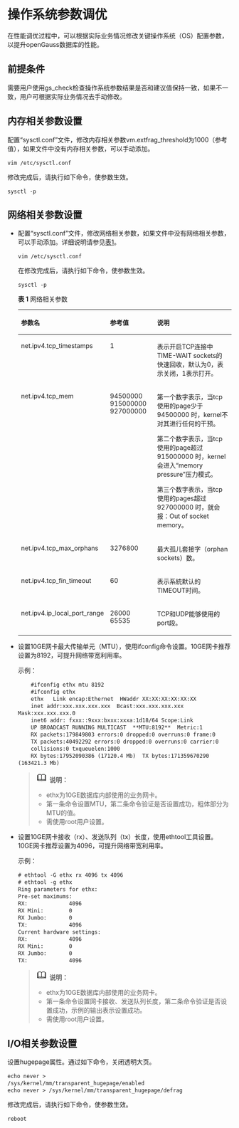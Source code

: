 # 操作系统参数调优<a name="ZH-CN_TOPIC_0245374528"></a>

在性能调优过程中，可以根据实际业务情况修改关键操作系统（OS）配置参数，以提升openGauss数据库的性能。

## 前提条件<a name="zh-cn_topic_0237121493_zh-cn_topic_0073253550_zh-cn_topic_0040046482_section24680968154821"></a>

需要用户使用gs\_check检查操作系统参数结果是否和建议值保持一致，如果不一致，用户可根据实际业务情况去手动修改。

## 内存相关参数设置<a name="zh-cn_topic_0237121493_zh-cn_topic_0073253550_zh-cn_topic_0040046482_section562061531741"></a>

配置“sysctl.conf”文件，修改内存相关参数vm.extfrag\_threshold为1000（参考值），如果文件中没有内存相关参数，可以手动添加。

```
vim /etc/sysctl.conf
```

修改完成后，请执行如下命令，使参数生效。

```
sysctl -p
```

## 网络相关参数设置<a name="zh-cn_topic_0237121493_zh-cn_topic_0073253550_zh-cn_topic_0040046482_section710274519189"></a>

-   配置“sysctl.conf”文件，修改网络相关参数，如果文件中没有网络相关参数，可以手动添加。详细说明请参见[表1](#zh-cn_topic_0237121493_zh-cn_topic_0073253550_zh-cn_topic_0040046482_table5597039720233)。

    ```
    vim /etc/sysctl.conf
    ```

    在修改完成后，请执行如下命令，使参数生效。

    ```
    sysctl -p
    ```

    **表 1**  网络相关参数

    <a name="zh-cn_topic_0237121493_zh-cn_topic_0073253550_zh-cn_topic_0040046482_table5597039720233"></a>
    <table><thead align="left"><tr id="zh-cn_topic_0237121493_zh-cn_topic_0073253550_zh-cn_topic_0040046482_row3622161620233"><th class="cellrowborder" valign="top" width="31.269999999999996%" id="mcps1.2.4.1.1"><p id="zh-cn_topic_0237121493_zh-cn_topic_0073253550_zh-cn_topic_0040046482_p166140422031"><a name="zh-cn_topic_0237121493_zh-cn_topic_0073253550_zh-cn_topic_0040046482_p166140422031"></a><a name="zh-cn_topic_0237121493_zh-cn_topic_0073253550_zh-cn_topic_0040046482_p166140422031"></a>参数名</p>
    </th>
    <th class="cellrowborder" valign="top" width="23.18%" id="mcps1.2.4.1.2"><p id="zh-cn_topic_0237121493_zh-cn_topic_0073253550_zh-cn_topic_0040046482_p35601502031"><a name="zh-cn_topic_0237121493_zh-cn_topic_0073253550_zh-cn_topic_0040046482_p35601502031"></a><a name="zh-cn_topic_0237121493_zh-cn_topic_0073253550_zh-cn_topic_0040046482_p35601502031"></a>参考值</p>
    </th>
    <th class="cellrowborder" valign="top" width="45.550000000000004%" id="mcps1.2.4.1.3"><p id="zh-cn_topic_0237121493_zh-cn_topic_0073253550_zh-cn_topic_0040046482_p199366942031"><a name="zh-cn_topic_0237121493_zh-cn_topic_0073253550_zh-cn_topic_0040046482_p199366942031"></a><a name="zh-cn_topic_0237121493_zh-cn_topic_0073253550_zh-cn_topic_0040046482_p199366942031"></a>说明</p>
    </th>
    </tr>
    </thead>
    <tbody><tr id="zh-cn_topic_0237121493_zh-cn_topic_0073253550_zh-cn_topic_0040046482_row1666292620233"><td class="cellrowborder" valign="top" width="31.269999999999996%" headers="mcps1.2.4.1.1 "><p id="zh-cn_topic_0237121493_zh-cn_topic_0073253550_zh-cn_topic_0040046482_p179029862031"><a name="zh-cn_topic_0237121493_zh-cn_topic_0073253550_zh-cn_topic_0040046482_p179029862031"></a><a name="zh-cn_topic_0237121493_zh-cn_topic_0073253550_zh-cn_topic_0040046482_p179029862031"></a>net.ipv4.tcp_timestamps</p>
    </td>
    <td class="cellrowborder" valign="top" width="23.18%" headers="mcps1.2.4.1.2 "><p id="zh-cn_topic_0237121493_zh-cn_topic_0073253550_zh-cn_topic_0040046482_p408557272031"><a name="zh-cn_topic_0237121493_zh-cn_topic_0073253550_zh-cn_topic_0040046482_p408557272031"></a><a name="zh-cn_topic_0237121493_zh-cn_topic_0073253550_zh-cn_topic_0040046482_p408557272031"></a>1</p>
    </td>
    <td class="cellrowborder" valign="top" width="45.550000000000004%" headers="mcps1.2.4.1.3 "><p id="zh-cn_topic_0237121493_zh-cn_topic_0073253550_zh-cn_topic_0040046482_p209795682031"><a name="zh-cn_topic_0237121493_zh-cn_topic_0073253550_zh-cn_topic_0040046482_p209795682031"></a><a name="zh-cn_topic_0237121493_zh-cn_topic_0073253550_zh-cn_topic_0040046482_p209795682031"></a>表示开启TCP连接中TIME-WAIT sockets的快速回收，默认为0，表示关闭，1表示打开。</p>
    </td>
    </tr>
    <tr id="zh-cn_topic_0237121493_zh-cn_topic_0073253550_zh-cn_topic_0040046482_row4096249820233"><td class="cellrowborder" valign="top" width="31.269999999999996%" headers="mcps1.2.4.1.1 "><p id="zh-cn_topic_0237121493_zh-cn_topic_0073253550_zh-cn_topic_0040046482_p603935832031"><a name="zh-cn_topic_0237121493_zh-cn_topic_0073253550_zh-cn_topic_0040046482_p603935832031"></a><a name="zh-cn_topic_0237121493_zh-cn_topic_0073253550_zh-cn_topic_0040046482_p603935832031"></a>net.ipv4.tcp_mem</p>
    </td>
    <td class="cellrowborder" valign="top" width="23.18%" headers="mcps1.2.4.1.2 "><p id="zh-cn_topic_0237121493_zh-cn_topic_0073253550_zh-cn_topic_0040046482_p600420392031"><a name="zh-cn_topic_0237121493_zh-cn_topic_0073253550_zh-cn_topic_0040046482_p600420392031"></a><a name="zh-cn_topic_0237121493_zh-cn_topic_0073253550_zh-cn_topic_0040046482_p600420392031"></a>94500000 915000000 927000000</p>
    </td>
    <td class="cellrowborder" valign="top" width="45.550000000000004%" headers="mcps1.2.4.1.3 "><p id="zh-cn_topic_0237121493_zh-cn_topic_0073253550_zh-cn_topic_0040046482_p315669672031"><a name="zh-cn_topic_0237121493_zh-cn_topic_0073253550_zh-cn_topic_0040046482_p315669672031"></a><a name="zh-cn_topic_0237121493_zh-cn_topic_0073253550_zh-cn_topic_0040046482_p315669672031"></a>第一个数字表示，当tcp使用的page少于 94500000 时，kernel不对其进行任何的干预。</p>
    <p id="zh-cn_topic_0237121493_zh-cn_topic_0073253550_zh-cn_topic_0040046482_p156672522031"><a name="zh-cn_topic_0237121493_zh-cn_topic_0073253550_zh-cn_topic_0040046482_p156672522031"></a><a name="zh-cn_topic_0237121493_zh-cn_topic_0073253550_zh-cn_topic_0040046482_p156672522031"></a>第二个数字表示，当tcp使用的page超过 915000000 时，kernel会进入“memory pressure”压力模式。</p>
    <p id="zh-cn_topic_0237121493_zh-cn_topic_0073253550_zh-cn_topic_0040046482_p67875442031"><a name="zh-cn_topic_0237121493_zh-cn_topic_0073253550_zh-cn_topic_0040046482_p67875442031"></a><a name="zh-cn_topic_0237121493_zh-cn_topic_0073253550_zh-cn_topic_0040046482_p67875442031"></a>第三个数字表示，当tcp使用的pages超过 927000000 时，就会报：Out of socket memory。</p>
    </td>
    </tr>
    <tr id="zh-cn_topic_0237121493_zh-cn_topic_0073253550_zh-cn_topic_0040046482_row4494163820233"><td class="cellrowborder" valign="top" width="31.269999999999996%" headers="mcps1.2.4.1.1 "><p id="zh-cn_topic_0237121493_zh-cn_topic_0073253550_zh-cn_topic_0040046482_p491728812031"><a name="zh-cn_topic_0237121493_zh-cn_topic_0073253550_zh-cn_topic_0040046482_p491728812031"></a><a name="zh-cn_topic_0237121493_zh-cn_topic_0073253550_zh-cn_topic_0040046482_p491728812031"></a>net.ipv4.tcp_max_orphans</p>
    </td>
    <td class="cellrowborder" valign="top" width="23.18%" headers="mcps1.2.4.1.2 "><p id="zh-cn_topic_0237121493_zh-cn_topic_0073253550_zh-cn_topic_0040046482_p235804102031"><a name="zh-cn_topic_0237121493_zh-cn_topic_0073253550_zh-cn_topic_0040046482_p235804102031"></a><a name="zh-cn_topic_0237121493_zh-cn_topic_0073253550_zh-cn_topic_0040046482_p235804102031"></a>3276800</p>
    </td>
    <td class="cellrowborder" valign="top" width="45.550000000000004%" headers="mcps1.2.4.1.3 "><p id="zh-cn_topic_0237121493_zh-cn_topic_0073253550_zh-cn_topic_0040046482_p309650562031"><a name="zh-cn_topic_0237121493_zh-cn_topic_0073253550_zh-cn_topic_0040046482_p309650562031"></a><a name="zh-cn_topic_0237121493_zh-cn_topic_0073253550_zh-cn_topic_0040046482_p309650562031"></a>最大孤儿套接字（orphan sockets）数。</p>
    </td>
    </tr>
    <tr id="zh-cn_topic_0237121493_zh-cn_topic_0073253550_zh-cn_topic_0040046482_row6109143520233"><td class="cellrowborder" valign="top" width="31.269999999999996%" headers="mcps1.2.4.1.1 "><p id="zh-cn_topic_0237121493_zh-cn_topic_0073253550_zh-cn_topic_0040046482_p96946902031"><a name="zh-cn_topic_0237121493_zh-cn_topic_0073253550_zh-cn_topic_0040046482_p96946902031"></a><a name="zh-cn_topic_0237121493_zh-cn_topic_0073253550_zh-cn_topic_0040046482_p96946902031"></a>net.ipv4.tcp_fin_timeout</p>
    </td>
    <td class="cellrowborder" valign="top" width="23.18%" headers="mcps1.2.4.1.2 "><p id="zh-cn_topic_0237121493_zh-cn_topic_0073253550_zh-cn_topic_0040046482_p470724342031"><a name="zh-cn_topic_0237121493_zh-cn_topic_0073253550_zh-cn_topic_0040046482_p470724342031"></a><a name="zh-cn_topic_0237121493_zh-cn_topic_0073253550_zh-cn_topic_0040046482_p470724342031"></a>60</p>
    </td>
    <td class="cellrowborder" valign="top" width="45.550000000000004%" headers="mcps1.2.4.1.3 "><p id="zh-cn_topic_0237121493_zh-cn_topic_0073253550_zh-cn_topic_0040046482_p547707902031"><a name="zh-cn_topic_0237121493_zh-cn_topic_0073253550_zh-cn_topic_0040046482_p547707902031"></a><a name="zh-cn_topic_0237121493_zh-cn_topic_0073253550_zh-cn_topic_0040046482_p547707902031"></a>表示系統默认的TIMEOUT时间。</p>
    </td>
    </tr>
    <tr id="zh-cn_topic_0237121493_zh-cn_topic_0073253550_zh-cn_topic_0040046482_row6159800820233"><td class="cellrowborder" valign="top" width="31.269999999999996%" headers="mcps1.2.4.1.1 "><p id="zh-cn_topic_0237121493_zh-cn_topic_0073253550_zh-cn_topic_0040046482_p618024542031"><a name="zh-cn_topic_0237121493_zh-cn_topic_0073253550_zh-cn_topic_0040046482_p618024542031"></a><a name="zh-cn_topic_0237121493_zh-cn_topic_0073253550_zh-cn_topic_0040046482_p618024542031"></a>net.ipv4.ip_local_port_range</p>
    </td>
    <td class="cellrowborder" valign="top" width="23.18%" headers="mcps1.2.4.1.2 "><p id="zh-cn_topic_0237121493_zh-cn_topic_0073253550_zh-cn_topic_0040046482_p399429002031"><a name="zh-cn_topic_0237121493_zh-cn_topic_0073253550_zh-cn_topic_0040046482_p399429002031"></a><a name="zh-cn_topic_0237121493_zh-cn_topic_0073253550_zh-cn_topic_0040046482_p399429002031"></a>26000 65535</p>
    </td>
    <td class="cellrowborder" valign="top" width="45.550000000000004%" headers="mcps1.2.4.1.3 "><p id="zh-cn_topic_0237121493_zh-cn_topic_0073253550_zh-cn_topic_0040046482_p141494422031"><a name="zh-cn_topic_0237121493_zh-cn_topic_0073253550_zh-cn_topic_0040046482_p141494422031"></a><a name="zh-cn_topic_0237121493_zh-cn_topic_0073253550_zh-cn_topic_0040046482_p141494422031"></a>TCP和UDP能够使用的port段。</p>
    </td>
    </tr>
    </tbody>
    </table>

-   设置10GE网卡最大传输单元（MTU），使用ifconfig命令设置。10GE网卡推荐设置为8192，可提升网络带宽利用率。

    示例：

    ```
        #ifconfig ethx mtu 8192
        #ifconfig ethx
        ethx   Link encap:Ethernet  HWaddr XX:XX:XX:XX:XX:XX
        inet addr:xxx.xxx.xxx.xxx  Bcast:xxx.xxx.xxx.xxx  Mask:xxx.xxx.xxx.0
        inet6 addr: fxxx::9xxx:bxxx:xxxa:1d18/64 Scope:Link
        UP BROADCAST RUNNING MULTICAST  **MTU:8192**  Metric:1
        RX packets:179849803 errors:0 dropped:0 overruns:0 frame:0
        TX packets:40492292 errors:0 dropped:0 overruns:0 carrier:0
        collisions:0 txqueuelen:1000
        RX bytes:17952090386 (17120.4 Mb)  TX bytes:171359670290 (163421.3 Mb)
    ```

    >![](public_sys-resources/icon-note.png) **说明：**
    >-   ethx为10GE数据库内部使用的业务网卡。
    >-   第一条命令设置MTU，第二条命令验证是否设置成功，粗体部分为MTU的值。
    >-   需使用root用户设置。

-   设置10GE网卡接收（rx）、发送队列（tx）长度，使用ethtool工具设置。10GE网卡推荐设置为4096，可提升网络带宽利用率。

    示例：

    ```
    # ethtool -G ethx rx 4096 tx 4096
    # ethtool -g ethx
    Ring parameters for ethx:
    Pre-set maximums:
    RX:             4096
    RX Mini:        0
    RX Jumbo:       0
    TX:             4096
    Current hardware settings:
    RX:             4096
    RX Mini:        0
    RX Jumbo:       0
    TX:             4096
    ```

    >![](public_sys-resources/icon-note.png) **说明：**
    >-   ethx为10GE数据库内部使用的业务网卡。
    >-   第一条命令设置网卡接收、发送队列长度，第二条命令验证是否设置成功，示例的输出表示设置成功。
    >-   需使用root用户设置。


## I/O相关参数设置<a name="zh-cn_topic_0237121493_zh-cn_topic_0073253550_zh-cn_topic_0040046482_section43084899192126"></a>

设置hugepage属性。通过如下命令，关闭透明大页。

```
echo never >
/sys/kernel/mm/transparent_hugepage/enabled
echo never > /sys/kernel/mm/transparent_hugepage/defrag
```

修改完成后，请执行如下命令，使参数生效。

```
reboot
```
